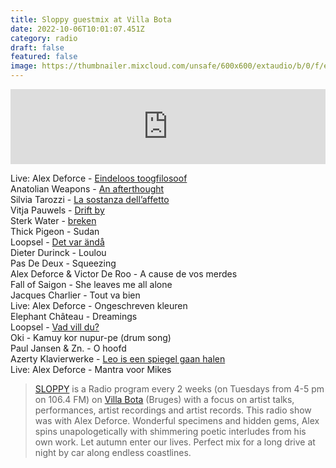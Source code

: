 ```yaml
---
title: Sloppy guestmix at Villa Bota
date: 2022-10-06T10:01:07.451Z
category: radio
draft: false
featured: false
image: https://thumbnailer.mixcloud.com/unsafe/600x600/extaudio/b/0/f/e/4b7f-dedf-45a9-ad5f-af9340b367ba
---
```

<iframe width="100%" height="120" src="https://www.mixcloud.com/widget/iframe/?hide_cover=1&light=1&feed=%2FSloppyRadio%2Fsloppy-with-alex-deforce%2F" frameborder="0" ></iframe>

Live: Alex Deforce - [Eindeloos toogfilosoof](https://alexdeforce.bandcamp.com/album/zij-goesting)\
Anatolian Weapons - [An afterthought](https://dispari.bandcamp.com/album/an-afterthought-into-your-dreams)\
Silvia Tarozzi - [La sostanza dell’affetto](https://silviatarozzi.bandcamp.com/track/la-sostanza-dell-affetto)\
Vitja Pauwels - [Drift by](https://open.spotify.com/album/4pT8ns3dXuU8LanFD1KMXM)\
Sterk Water - [breken](https://sterkwater.bandcamp.com/track/breken)\
Thick Pigeon - Sudan\
Loopsel - [Det var ändå](https://loopsel.bandcamp.com/track/det-var-nd-come-closer)\
Dieter Durinck - Loulou\
Pas De Deux - Squeezing\
Alex Deforce & Victor De Roo - A cause de vos merdes\
Fall of Saigon - She leaves me all alone\
Jacques Charlier - Tout va bien\
Live: Alex Deforce - Ongeschreven kleuren\
Elephant Château - Dreamings\
Loopsel - [Vad vill du?](https://mammasmysteriskajukebox.bandcamp.com/track/vad-vill-du)\
Oki -  Kamuy kor nupur-pe (drum song)\
Paul Jansen & Zn. - O hoofd\
Azerty Klavierwerke - [Leo is een spiegel gaan halen](https://azertyklavierwerke.bandcamp.com/album/leo-is-een-spiegel-gaan-halen-bootleg)\
Live: Alex Deforce - Mantra voor Mikes

> [SLOPPY](https://www.mixcloud.com/SloppyRadio/) is a Radio program every 2 weeks (on Tuesdays from 4-5 pm on 106.4 FM) on [Villa Bota](https://villabota.be/) (Bruges) with a focus on artist talks, performances, artist recordings and artist records. This radio show was with Alex Deforce. Wonderful specimens and hidden gems, Alex spins unapologetically with shimmering poetic interludes from his own work. Let autumn enter our lives. Perfect mix for a long drive at night by car along endless coastlines.